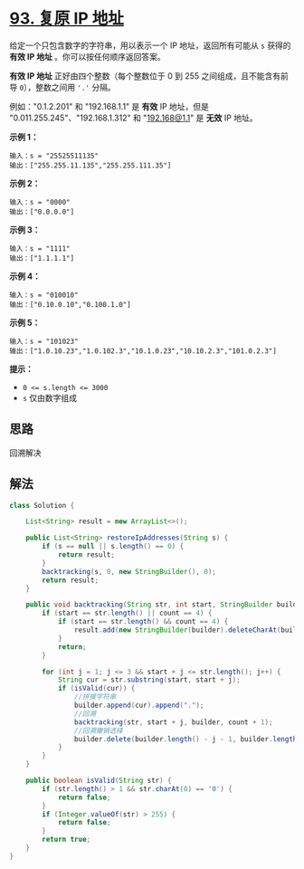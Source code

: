 # [93. 复原 IP 地址](https://leetcode.cn/problems/restore-ip-addresses/)

给定一个只包含数字的字符串，用以表示一个 IP 地址，返回所有可能从 `s` 获得的 **有效 IP 地址** 。你可以按任何顺序返回答案。

**有效 IP 地址** 正好由四个整数（每个整数位于 0 到 255 之间组成，且不能含有前导 `0`），整数之间用 `'.'` 分隔。

例如："0.1.2.201" 和 "192.168.1.1" 是 **有效** IP 地址，但是 "0.011.255.245"、"192.168.1.312" 和 "192.168@1.1" 是 **无效** IP 地址。

**示例 1：**

```
输入：s = "25525511135"
输出：["255.255.11.135","255.255.111.35"]
```

**示例 2：**

```
输入：s = "0000"
输出：["0.0.0.0"]
```

**示例 3：**

```
输入：s = "1111"
输出：["1.1.1.1"]
```

**示例 4：**

```
输入：s = "010010"
输出：["0.10.0.10","0.100.1.0"]
```

**示例 5：**

```
输入：s = "101023"
输出：["1.0.10.23","1.0.102.3","10.1.0.23","10.10.2.3","101.0.2.3"]
```

**提示：**

- `0 <= s.length <= 3000`
- `s` 仅由数字组成

## 思路

回溯解决

## 解法

```java
class Solution {

    List<String> result = new ArrayList<>();

    public List<String> restoreIpAddresses(String s) {
        if (s == null || s.length() == 0) {
            return result;
        }
        backtracking(s, 0, new StringBuilder(), 0);
        return result;
    }

    public void backtracking(String str, int start, StringBuilder builder, int count) {
        if (start == str.length() || count == 4) {
            if (start == str.length() && count == 4) {
                result.add(new StringBuilder(builder).deleteCharAt(builder.length() - 1).toString());
            }
            return;
        }

        for (int j = 1; j <= 3 && start + j <= str.length(); j++) {
            String cur = str.substring(start, start + j);
            if (isValid(cur)) {
                //拼接字符串
                builder.append(cur).append(".");
                //回溯
                backtracking(str, start + j, builder, count + 1);
                //回溯撤销选择
                builder.delete(builder.length() - j - 1, builder.length());
            }
        }
    }

    public boolean isValid(String str) {
        if (str.length() > 1 && str.charAt(0) == '0') {
            return false;
        }
        if (Integer.valueOf(str) > 255) {
            return false;
        }
        return true;
    }
}
```

